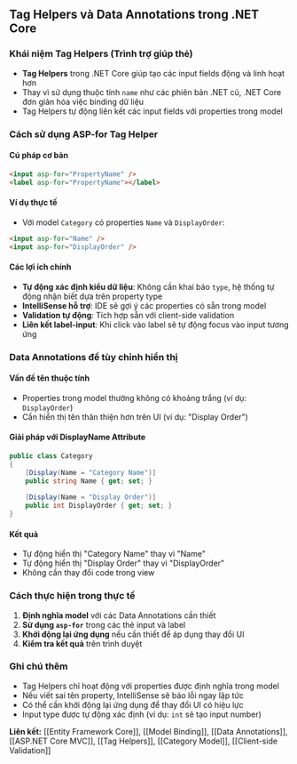 ## Tag Helpers và Data Annotations trong .NET Core

### Khái niệm Tag Helpers (Trình trợ giúp thẻ)

- **Tag Helpers** trong .NET Core giúp tạo các input fields động và linh hoạt hơn
- Thay vì sử dụng thuộc tính `name` như các phiên bản .NET cũ, .NET Core đơn giản hóa việc binding dữ liệu
- Tag Helpers tự động liên kết các input fields với properties trong model


### Cách sử dụng ASP-for Tag Helper

#### Cú pháp cơ bản

```html
<input asp-for="PropertyName" />
<label asp-for="PropertyName"></label>
```


#### Ví dụ thực tế

- Với model `Category` có properties `Name` và `DisplayOrder`:

```html
<input asp-for="Name" />
<input asp-for="DisplayOrder" />
```


#### Các lợi ích chính

- **Tự động xác định kiểu dữ liệu**: Không cần khai báo `type`, hệ thống tự động nhận biết dựa trên property type
- **IntelliSense hỗ trợ**: IDE sẽ gợi ý các properties có sẵn trong model
- **Validation tự động**: Tích hợp sẵn với client-side validation
- **Liên kết label-input**: Khi click vào label sẽ tự động focus vào input tương ứng


### Data Annotations để tùy chỉnh hiển thị

#### Vấn đề tên thuộc tính

- Properties trong model thường không có khoảng trắng (ví dụ: `DisplayOrder`)
- Cần hiển thị tên thân thiện hơn trên UI (ví dụ: "Display Order")


#### Giải pháp với DisplayName Attribute

```csharp
public class Category
{
    [Display(Name = "Category Name")]  
    public string Name { get; set; }
    
    [Display(Name = "Display Order")]
    public int DisplayOrder { get; set; }
}
```


#### Kết quả

- Tự động hiển thị "Category Name" thay vì "Name"
- Tự động hiển thị "Display Order" thay vì "DisplayOrder"
- Không cần thay đổi code trong view


### Cách thực hiện trong thực tế

1. **Định nghĩa model** với các Data Annotations cần thiết
2. **Sử dụng `asp-for`** trong các thẻ input và label
3. **Khởi động lại ứng dụng** nếu cần thiết để áp dụng thay đổi UI
4. **Kiểm tra kết quả** trên trình duyệt

### Ghi chú thêm

- Tag Helpers chỉ hoạt động với properties được định nghĩa trong model
- Nếu viết sai tên property, IntelliSense sẽ báo lỗi ngay lập tức
- Có thể cần khởi động lại ứng dụng để thay đổi UI có hiệu lực
- Input type được tự động xác định (ví dụ: `int` sẽ tạo input number)

**Liên kết:** [[Entity Framework Core]], [[Model Binding]], [[Data Annotations]], [[ASP.NET Core MVC]], [[Tag Helpers]], [[Category Model]], [[Client-side Validation]]

